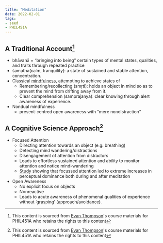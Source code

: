 ```yaml
---
title: "Meditation"
date: 2022-02-01
tags:
- seed
- PHIL451A
---
```


## A Traditional Account[^1]
- bhāvanā = “bringing into being” certain types of mental states, qualities, and traits through repeated practice
- śamatha(calm, tranquility): a state of sustained and stable attention, concentration.
- Classical [mindfulness](thoughts/mindfulness.md), attempting to achieve states of
	- Remembering/recollecting (smṛti): holds an object in mind so as to prevent the mind from drifting away from it.
	- Clear comprehension (samprajanya): clear knowing through alert awareness of experience.
- Nondual mindfulness
	- present-centred open awareness with "mere nondistraction"

## A Cognitive Science Approach[^1]
- Focused Attention
	- Directing attention towards an object (e.g. breathing)
	- Detecting mind wandering/distractions
	- Disengagement of attention from distractors
	- Leads to effortless sustained attention and ability to monitor attention and notice mind-wandering
	- [Study](https://pubmed.ncbi.nlm.nih.gov/15936259/) showing that focussed attention led to extreme increases in perceptual dominance both during and after meditation
- Open Awareness
	- No explicit focus on objects
	- Nonreactive
	- Leads to acute awareness of phenomenal qualities of experience without ‘grasping’ (approach/avoidance).

 [^1]: This content is sourced from [Evan Thompson](https://evanthompson.me/)'s course materials for PHIL451A who retains the rights to this content